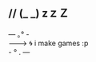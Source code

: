 ## // (_ _) zｚＺ
— ｡° -
<br/> ---> 🌀 i make games :p 
<br/> - ° . —
<!--
**st4rstrxckk/st4rstrxckk** is a ✨ _special_ ✨ repository because its `README.md` (this file) appears on your GitHub profile.

Here are some ideas to get you started:

- 🔭 I’m currently working on ...
- 🌱 I’m currently learning ...
- 👯 I’m looking to collaborate on ...
- 🤔 I’m looking for help with ...
- 💬 Ask me about ...
- 📫 How to reach me: ...
- 😄 Pronouns: ...
- ⚡ Fun fact: ...
-->
